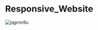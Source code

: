 # Responsive_Website
![jqgrnn9u](https://user-images.githubusercontent.com/74145347/230967824-7f1ef9bd-7827-4b9f-9018-418c66c80e7c.png)
